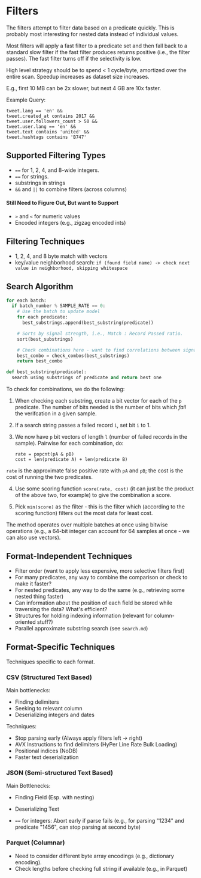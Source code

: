 # Filters

The filters attempt to filter data based on a predicate quickly. This is
probably most interesting for nested data instead of individual values.

Most filters will apply a fast filter to a predicate set and then fall back to
a standard slow filter if the fast filter produces returns positive (i.e., the filter
passes). The fast filter turns off if the selectivity is low.

High level strategy should be to spend < 1 cycle/byte, amortized over the entire scan. 
Speedup increases as dataset size increases.

E.g., first 10 MB can be 2x slower, but next 4 GB are 10x faster.

Example Query:

```
tweet.lang == 'en' &&
tweet.created_at contains 2017 &&
tweet.user.followers_count > 50 &&
tweet.user.lang == 'en' &&
tweet.text contains 'united' &&
tweet.hashtags contains 'B747'
```

## Supported Filtering Types

* `==` for 1, 2, 4, and 8-wide integers.
* `==` for strings.
* substrings in strings
* `&&` and `||` to combine filters (across columns)

#### Still Need to Figure Out, But want to Support

* `>` and `<` for numeric values
* Encoded integers (e.g., zigzag encoded ints)

## Filtering Techniques

* 1, 2, 4, and 8 byte match with vectors
* key/value neighborhood search: `if (found field name) -> check next value in neighborhood, skipping whitespace`

## Search Algorithm

```python
for each batch:
  if batch_number % SAMPLE_RATE == 0:
    # Use the batch to update model
    for each predicate:
      best_substrings.append(best_substring(predicate))

    # Sorts by signal strength, i.e., Match : Record Passed ratio.
    sort(best_substrings)

    # Check combinations here - want to find correlations between signals
    best_combo = check_combos(best_substrings)
    return best_combo

def best_substring(predicate):
  search using substrings of predicate and return best one

```

To check for combinations, we do the following:

1. When checking each substring, create a bit vector for each of the `p` predicate. The number of bits needed is the number of bits which *fail* the verifcation
in a given sample.

2. If a search string passes a failed record `i`, set bit `i` to 1.

3. We now have `p` bit vectors of length `l` (number of failed records in the sample). Pairwise for each combination, do:

   ```
   rate = popcnt(pA & pB)
   cost = len(predicate A) + len(predicate B)
   ```

`rate` is the approximate false positive rate with `pA` and `pB`; the cost is the cost of running the two predicates.

4. Use some scoring function `score(rate, cost)` (it can just be the  product of the above two, for example) to give the combination a score.

5. Pick `min(score)` as the filter - this is the filter which (according to the scoring function) filters out the most data for least cost.

The method operates over multiple batches at once using bitwise operations (e.g., a 64-bit integer can account for 64 samples at once - we can also use
vectors).

## Format-Independent Techniques

* Filter order (want to apply less expensive, more selective filters first)
* For many predicates, any way to combine the comparison or check to make it faster?
* For nested predicates, any way to do the same (e.g., retrieving some nested thing faster)
* Can information about the position of each field be stored while traversing the data? What's efficient?
* Structures for holding indexing information (relevant for column-oriented stuff?)
* Parallel approximate substring search (see `search.md`)

## Format-Specific Techniques

Techniques specific to each format.

### CSV (Structured Text Based)

Main bottlenecks:
* Finding delimiters
* Seeking to relevant column
* Deserializing integers and dates

Techniques:

* Stop parsing early (Always apply filters left -> right)
* AVX Instructions to find delimiters (HyPer Line Rate Bulk Loading)
* Positional indices (NoDB)
* Faster text deserialization

### JSON (Semi-structured Text Based)

Main Bottlenecks:
* Finding Field (Esp. with nesting)
* Deserializing Text

* `==` for integers: Abort early if parse fails (e.g., for parsing "1234" and predicate "1456", can stop parsing at second byte)

### Parquet (Columnar)

* Need to consider different byte array encodings (e.g., dictionary encoding).
* Check lengths before checking full string if available (e.g., in Parquet)
